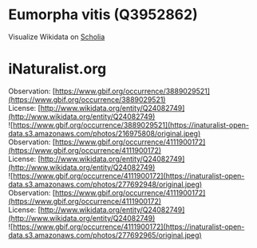 
Eumorpha vitis (Q3952862)
=========================
  
Visualize Wikidata on [Scholia](https://scholia.toolforge.org/taxon/Q3952862)
# iNaturalist.org
  
Observation: [https://www.gbif.org/occurrence/3889029521](https://www.gbif.org/occurrence/3889029521)  
License: [http://www.wikidata.org/entity/Q24082749](http://www.wikidata.org/entity/Q24082749)  
![https://www.gbif.org/occurrence/3889029521](https://inaturalist-open-data.s3.amazonaws.com/photos/216975808/original.jpeg)  
Observation: [https://www.gbif.org/occurrence/4111900172](https://www.gbif.org/occurrence/4111900172)  
License: [http://www.wikidata.org/entity/Q24082749](http://www.wikidata.org/entity/Q24082749)  
![https://www.gbif.org/occurrence/4111900172](https://inaturalist-open-data.s3.amazonaws.com/photos/277692948/original.jpeg)  
Observation: [https://www.gbif.org/occurrence/4111900172](https://www.gbif.org/occurrence/4111900172)  
License: [http://www.wikidata.org/entity/Q24082749](http://www.wikidata.org/entity/Q24082749)  
![https://www.gbif.org/occurrence/4111900172](https://inaturalist-open-data.s3.amazonaws.com/photos/277692965/original.jpeg)